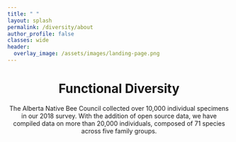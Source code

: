 ```yaml
---
title: " "
layout: splash
permalink: /diversity/about
author_profile: false
classes: wide
header:
  overlay_image: /assets/images/landing-page.png
---
```


<style>
h1 {
  text-align: center;
}

</style>

<center> <h1>Functional Diversity</h1> </center>

<center> The Alberta Native Bee Council collected over 10,000 individual specimens in our 2018 survey. With the addition of open source data, we have compiled data on more than 20,000 individuals, composed of 71 species across five family groups.</center>

<br>
<br>